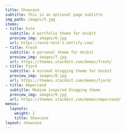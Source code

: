 ```yaml
---
title: Showcase
subtitle: This is an optional page subtitle
img_path: images/5.jpg
items:
- title: Exto
  subtitle: A portfolio theme for Unibit
  preview_img: images/6.jpg
  url: https://exto-test-1.netlify.com/
- title: Fresh
  subtitle: A personal theme for Unibit
  preview_img: images/7.jpg
  url: https://themes.stackbit.com/demos/fresh/
- title: Fjord
  subtitle: A minimal blogging theme for Unibit
  preview_img: images/8.jpg
  url: https://themes.stackbit.com/demos/fjord/
- title: Ampersand
  subtitle: Medium inspired blogging theme
  preview_img: images/9.jpg
  url: https://themes.stackbit.com/demos/ampersand/
menus:
  layouts:
    weight: 2
    title: Showcase
layout: showcase
---
```



